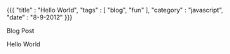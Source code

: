 {{{
  "title" : "Hello World",
  "tags"  : [ "blog", "fun" ],
  "category" : "javascript",
  "date" : "8-9-2012"
}}}

Blog Post

Hello World